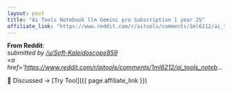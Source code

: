 ```yaml
---
layout: post
title: "Ai Tools Notebook llm Gemini pro Subscription 1 year 25"
affiliate_link: "https://www.reddit.com/r/aitools/comments/1ml6212/ai_tools_notebook_llm_gemini_pro_subscription_1/?ref=autoverse&utm_source=autoverse"
---
```


**From Reddit**:  
*&#32; submitted by &#32; <a href='https://www.reddit.com/user/Soft-Kaleidoscope859'> /u/Soft-Kaleidoscope859 </a> <br /> <span><a href='https://www.reddit.com/r/aitools/comments/1ml6212/ai_tools_noteb...*

💬 Discussed → [Try Tool]({{ page.affiliate_link }})  

